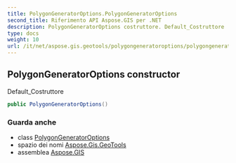 ```yaml
---
title: PolygonGeneratorOptions.PolygonGeneratorOptions
second_title: Riferimento API Aspose.GIS per .NET
description: PolygonGeneratorOptions costruttore. Default_Costruttore
type: docs
weight: 10
url: /it/net/aspose.gis.geotools/polygongeneratoroptions/polygongeneratoroptions/
---
```

## PolygonGeneratorOptions constructor

Default_Costruttore

```csharp
public PolygonGeneratorOptions()
```

### Guarda anche

* class [PolygonGeneratorOptions](../)
* spazio dei nomi [Aspose.Gis.GeoTools](../../polygongeneratoroptions/)
* assemblea [Aspose.GIS](../../../)


